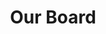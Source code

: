 ---
layout: child_layout/text_page
title: Our Board
permalink: /about/our-company/our-board/
hero: /assets/img/content/hero/hero-3.jpg
---
